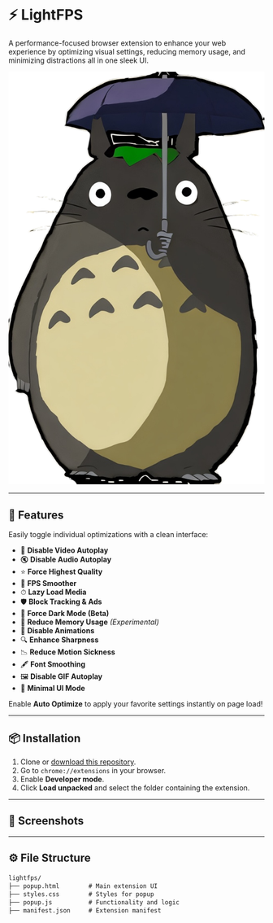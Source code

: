 # ⚡ LightFPS

A performance-focused browser extension to enhance your web experience by optimizing visual settings, reducing memory usage, and minimizing distractions all in one sleek UI.

![LightFPS Banner](https://github.com/KloBraticc/LightFPS/blob/main/Icon.png)

---

## 🚀 Features

Easily toggle individual optimizations with a clean interface:

- 🎥 **Disable Video Autoplay**
- 🔇 **Disable Audio Autoplay**
- ⭐ **Force Highest Quality**
- 🔄 **FPS Smoother**
- ⏱ **Lazy Load Media**
- 🛡 **Block Tracking & Ads**
- 🌙 **Force Dark Mode (Beta)**
- 🧠 **Reduce Memory Usage** *(Experimental)*
- 🚫 **Disable Animations**
- 🔍 **Enhance Sharpness**
- 📉 **Reduce Motion Sickness**
- 🖋 **Font Smoothing**
- 🖼 **Disable GIF Autoplay**
- 🧼 **Minimal UI Mode**

Enable **Auto Optimize** to apply your favorite settings instantly on page load!

---

## 📦 Installation

1. Clone or [download this repository](https://github.com/KloBraticc/LightFPS).
2. Go to `chrome://extensions` in your browser.
3. Enable **Developer mode**.
4. Click **Load unpacked** and select the folder containing the extension.

---

## 📸 Screenshots


---

## ⚙️ File Structure

```plaintext
lightfps/
├── popup.html        # Main extension UI
├── styles.css        # Styles for popup
├── popup.js          # Functionality and logic
├── manifest.json     # Extension manifest
